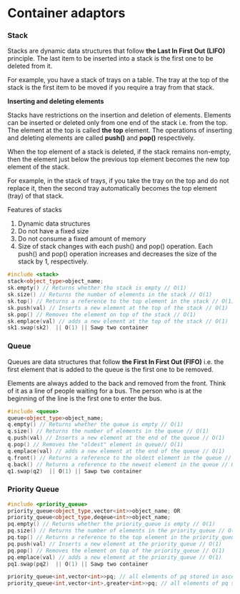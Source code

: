 # Container adaptors

### Stack

Stacks are dynamic data structures that follow **the Last In First Out (LIFO)** principle. The last item to be inserted into a stack is the first one to be deleted from it.

For example, you have a stack of trays on a table. The tray at the top of the stack is the first item to be moved if you require a tray from that stack.

**Inserting and deleting elements**

Stacks have restrictions on the insertion and deletion of elements. Elements can be inserted or deleted only from one end of the stack i.e. from the top. The element at the top is called **the top** element. The operations of inserting and deleting elements are called **push()** and **pop()** respectively.

When the top element of a stack is deleted, if the stack remains non-empty, then the element just below the previous top element becomes the new top element of the stack.

For example, in the stack of trays, if you take the tray on the top and do not replace it, then the second tray automatically becomes the top element (tray) of that stack.

Features of stacks

1) Dynamic data structures
2) Do not have a fixed size
3) Do not consume a fixed amount of memory
4) Size of stack changes with each push() and pop() operation. Each push() and pop() operation increases and decreases the size of the stack by 1, respectively.

```cpp
#include <stack>  
stack<object_type>object_name;
sk.empty() // Returns whether the stack is empty // O(1)
sk.size() // Returns the number of elements in the stack // O(1)
sk.top() // Returns a reference to the top element in the stack // O(1)
sk.push(val) // Inserts a new element at the top of the stack // O(1)
sk.pop() // Removes the element on top of the stack // O(1)
sk.emplace(val) // adds a new element at the top of the stack // O(1)
sk1.swap(sk2)  || O(1) || Sawp two container
```

### Queue

Queues are data structures that follow **the First In First Out (FIFO)** i.e. the first element that is added to the queue is the first one to be removed.

Elements are always added to the back and removed from the front. Think of it as a line of people waiting for a bus. The person who is at the beginning of the line is the first one to enter the bus.


```cpp
#include <queue>  
queue<object_type>object_name;
q.empty() // Returns whether the queue is empty // O(1)
q.size() // Returns the number of elements in the queue // O(1)
q.push(val) // Inserts a new element at the end of the queue // O(1)
q.pop() // Removes the "oldest" element in queue// O(1)
q.emplace(val) // adds a new element at the end of the queue // O(1)
q.front() // Returns a reference to the oldest element in the queue // O(1)
q.back() // Returns a reference to the newest element in the queue // O(1)
q1.swap(q2)  || O(1) || Sawp two container
```

### Priority Queue

```cpp
#include <priority_queue>  
priority_queue<object_type,vector<int>>object_name; OR
priority_queue<object_type,deqeue<int>>object_name;
pq.empty() // Returns whether the priority_queue is empty // O(1)
pq.size() // Returns the number of elements in the priority_queue // O(1)
pq.top() // Returns a reference to the top element in the priority_queue // O(1)
pq.push(val) // Inserts a new element at the priority_queue // O(1)
pq.pop() // Removes the element on top of the priority_queue // O(1)
pq.emplace(val) // adds a new element at the priority_queue // O(1)
pq1.swap(pq2)  || O(1) || Sawp two container

priority_queue<int,vector<int>>pq; // all elements of pq stored in ascending order
priority_queue<int,vector<int>,greater<int>>pq; // all elements of pq stored in descending order
```
